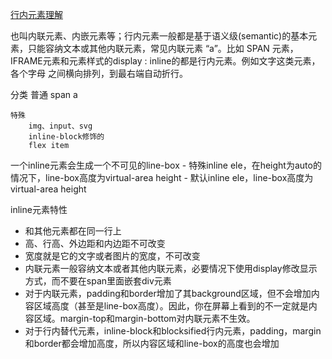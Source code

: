 [行内元素理解](https://www.w3cplus.com/css/css-font-metrics-line-height-and-vertical-align.html)

也叫内联元素、内嵌元素等；行内元素一般都是基于语义级(semantic)的基本元素，只能容纳文本或其他内联元素，常见内联元素 “a”。比如 SPAN 元素，IFRAME元素和元素样式的display : inline的都是行内元素。例如文字这类元素，各个字母 之间横向排列，到最右端自动折行。


分类
    普通
        span
        a

    特殊
        img、input、svg
        inline-block修饰的
        flex item

一个inline元素会生成一个不可见的line-box
    - 特殊inline ele，在height为auto的情况下，line-box高度为virtual-area height
    - 默认inline ele，line-box高度为virtual-area height


inline元素特性

- 和其他元素都在同一行上
- 高、行高、外边距和内边距不可改变
- 宽度就是它的文字或者图片的宽度，不可改变
- 内联元素一般容纳文本或者其他内联元素，必要情况下使用display修改显示方式，而不要在span里面嵌套div元素
- 对于内联元素，padding和border增加了其background区域，但不会增加内容区域高度（甚至是line-box高度）。因此，你在屏幕上看到的不一定就是内容区域。margin-top和margin-bottom对内联元素不生效。
- 对于行内替代元素，inline-block和blocksified行内元素，padding，margin和border都会增加高度，所以内容区域和line-box的高度也会增加